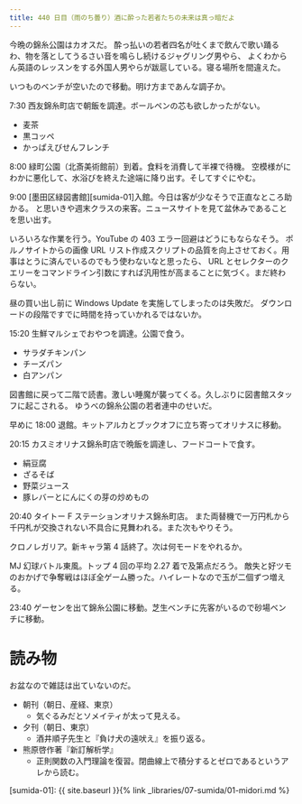 ```yaml
---
title: 440 日目（雨のち曇り）酒に酔った若者たちの未来は真っ暗だよ
---
```


今晩の錦糸公園はカオスだ。
酔っ払いの若者四名が吐くまで飲んで歌い踊るわ、物を落としてうるさい音を鳴らし続けるジャグリング男やら、
よくわからん英語のレッスンをする外国人男やらが跋扈している。寝る場所を間違えた。

いつものベンチが空いたので移動。明け方まであんな調子か。

7:30 西友錦糸町店で朝飯を調達。ボールペンの芯も欲しかったがない。
* 麦茶
* 黒コッペ
* かっぱえびせんフレンチ

8:00 緑町公園（北斎美術館前）到着。食料を消費して半裸で待機。
空模様がにわかに悪化して、水浴びを終えた途端に降り出す。そしてすぐにやむ。

9:00 [墨田区緑図書館][sumida-01]入館。今日は客が少なそうで正直なところ助かる。
と思いきや週末クラスの来客。ニュースサイトを見て盆休みであることを思い出す。

いろいろな作業を行う。YouTube の 403 エラー回避はどうにもならなそう。
ポルノサイトからの画像 URL リスト作成スクリプトの品質を向上させておく。用事はとうに済んでいるのでもう使わないなと思ったら、
URL とセレクターのクエリーをコマンドライン引数にすれば汎用性が高まることに気づく。まだ終わらない。

昼の買い出し前に Windows Update を実施してしまったのは失敗だ。
ダウンロードの段階ですでに時間を持っていかれるではないか。

15:20 生鮮マルシェでおやつを調達。公園で食う。
* サラダチキンパン
* チーズパン
* 白アンパン

図書館に戻って二階で読書。激しい睡魔が襲ってくる。久しぶりに図書館スタッフに起こされる。
ゆうべの錦糸公園の若者連中のせいだ。

早めに 18:00 退館。キットアルカとブックオフに立ち寄ってオリナスに移動。

20:15 カスミオリナス錦糸町店で晩飯を調達し、フードコートで食す。
* 絹豆腐
* ざるそば
* 野菜ジュース
* 豚レバーとにんにくの芽の炒めもの

20:40 タイトー F ステーションオリナス錦糸町店。
また両替機で一万円札から千円札が交換されない不具合に見舞われる。また次もやりそう。

クロノレガリア。新キャラ第 4 話終了。次は何モードをやれるか。

MJ 幻球バトル東風。トップ 4 回の平均 2.27 着で及第点だろう。
敵失と好ツモのおかげで争奪戦はほぼ全ゲーム勝った。ハイレートなので玉が二個ずつ増える。

23:40 ゲーセンを出て錦糸公園に移動。芝生ベンチに先客がいるので砂場ベンチに移動。

# 読み物

お盆なので雑誌は出ていないのだ。

* 朝刊（朝日、産経、東京）
  * 気ぐるみだとソメイティが太って見える。
* 夕刊（朝日、東京）
  * 酒井順子先生と『負け犬の遠吠え』を振り返る。
* 熊原啓作著『新訂解析学』
  * 正則関数の入門理論を復習。閉曲線上で積分するとゼロであるというアレから読む。

[sumida-01]: {{ site.baseurl }}{% link _libraries/07-sumida/01-midori.md %}
